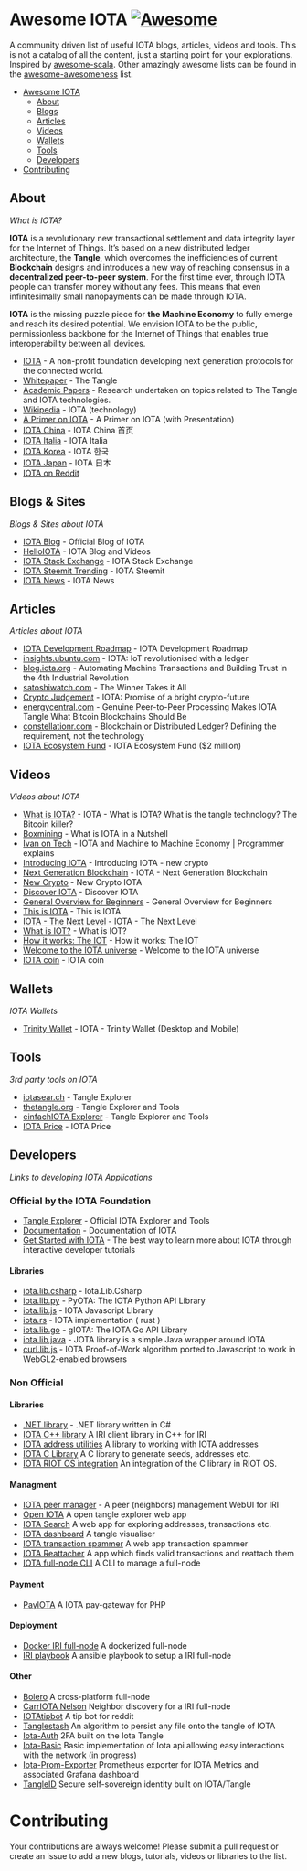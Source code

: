 Awesome IOTA [![Awesome](https://cdn.rawgit.com/sindresorhus/awesome/d7305f38d29fed78fa85652e3a63e154dd8e8829/media/badge.svg)](https://github.com/sindresorhus/awesome)
=============


A community driven list of useful IOTA blogs, articles, videos and tools. This is not a catalog of all the content, just a starting point for your explorations. Inspired by [awesome-scala](https://github.com/lauris/awesome-scala). Other amazingly awesome lists can be found in the [awesome-awesomeness](https://github.com/bayandin/awesome-awesomeness) list.

- [Awesome IOTA](#awesome-iota)
    - [About](#about)
    - [Blogs](#blogs--sites)    
    - [Articles](#articles)
    - [Videos](#videos)
    - [Wallets](#wallets)
    - [Tools](#tools)
    - [Developers](#developers)
- [Contributing](#contributing)

## About

*What is IOTA?*

**IOTA** is a revolutionary new transactional settlement and data integrity layer for the Internet of Things. It’s based on a new distributed ledger architecture, the **Tangle**, which overcomes the inefficiencies of current **Blockchain** designs and introduces a new way of reaching consensus in a **decentralized peer-to-peer system**. For the first time ever, through IOTA people can transfer money without any fees. This means that even infinitesimally small nanopayments can be made through IOTA.

**IOTA** is the missing puzzle piece for **the Machine Economy** to fully emerge and reach its desired potential. We envision IOTA to be the public, permissionless backbone for the Internet of Things that enables true interoperability between all devices.

* [IOTA](https://iota.org) - A non-profit foundation developing next generation protocols for the connected world.
* [Whitepaper](https://assets.ctfassets.net/r1dr6vzfxhev/2t4uxvsIqk0EUau6g2sw0g/45eae33637ca92f85dd9f4a3a218e1ec/iota1_4_3.pdf) - The Tangle
* [Academic Papers](https://www.iota.org/foundation/research-papers) - Research undertaken on topics related to The Tangle and IOTA technologies.
* [Wikipedia](https://en.wikipedia.org/wiki/IOTA_(technology)) - IOTA (technology)
* [A Primer on IOTA](https://blog.iota.org/a-primer-on-iota-with-presentation-e0a6eb2cc621) - A Primer on IOTA (with Presentation)
* [IOTA China](http://iotachina.com/) - IOTA China 首页
* [IOTA Italia](http://iotaitalia.com/) - IOTA Italia
* [IOTA Korea](http://blog.naver.com/iotakorea) - IOTA 한국
* [IOTA Japan](http://lhj.hatenablog.jp/entry/iota) - IOTA 日本
* [IOTA on Reddit](https://www.reddit.com/r/Iota/)

## Blogs & Sites

*Blogs & Sites about IOTA*

* [IOTA Blog](https://blog.iota.org) - Official Blog of IOTA
* [HelloIOTA](https://www.helloiota.com/) - IOTA Blog and Videos
* [IOTA Stack Exchange](https://iota.stackexchange.com/) - IOTA Stack Exchange
* [IOTA Steemit Trending](https://steemit.com/trending/iota) - IOTA Steemit
* [IOTA News](http://iota.news) - IOTA News

## Articles

*Articles about IOTA*

* [IOTA Development Roadmap](https://blog.iota.org/iota-development-roadmap-74741f37ed01) - IOTA Development Roadmap
* [insights.ubuntu.com](https://insights.ubuntu.com/2017/02/20/iota-iot-revolutionized-with-a-ledger/) - IOTA: IoT revolutionised with a ledger
* [blog.iota.org](https://blog.iota.org/automating-machine-transactions-and-building-trust-in-the-4th-industrial-revolution-d3219a157396) - Automating Machine Transactions and Building Trust in the 4th Industrial Revolution
* [satoshiwatch.com](https://satoshiwatch.com/coins/iota/in-depth/iota-the-winner-takes/) - The Winner Takes it All
* [Crypto Judgement](https://medium.com/@cryptojudgement/iota-promise-of-a-bright-crypto-future-6b7517349e32) - IOTA: Promise of a bright crypto-future
* [energycentral.com](https://medium.com/@ercwl/iota-is-centralized-6289246e7b4d) - Genuine Peer-to-Peer Processing Makes IOTA Tangle What Bitcoin Blockchains Should Be
* [constellationr.com](https://www.constellationr.com/blog-news/blockchain-or-distributed-ledger-defining-requirement-not-technology-0) - Blockchain or Distributed Ledger? Defining the requirement, not the technology
* [IOTA Ecosystem Fund](https://blog.iota.org/iota-ecosystem-fund-2-million-f6ade6a4d8ba) - IOTA Ecosystem Fund ($2 million)

## Videos

*Videos about IOTA*

* [What is IOTA?](https://www.youtube.com/watch?v=yj9j_a_ACB4) - IOTA - What is IOTA? What is the tangle technology? The Bitcoin killer?
* [Boxmining](https://www.youtube.com/watch?v=UwEp5cexTJE) - What is IOTA in a Nutshell
* [Ivan on Tech](https://www.youtube.com/watch?v=C_Y4KykzCaI) - IOTA and Machine to Machine Economy | Programmer explains
* [Introducing IOTA](https://www.youtube.com/watch?v=FBGFIQPZR6A) - Introducing IOTA - new crypto
* [Next Generation Blockchain](https://www.youtube.com/watch?v=Wbhkao9Lobk) - IOTA - Next Generation Blockchain
* [New Crypto](https://www.youtube.com/watch?v=Pn64REtS2gY) - New Crypto IOTA
* [Discover IOTA](https://www.youtube.com/watch?v=h09z2N0MtuQ) - Discover IOTA
* [General Overview for Beginners](https://www.youtube.com/watch?v=2azqzNKERMY) - General Overview for Beginners
* [This is IOTA](https://www.youtube.com/watch?v=LyVLq13WfsE) - This is IOTA
* [IOTA - The Next Level](https://www.youtube.com/watch?v=cM_XhH6N2zc) - IOTA - The Next Level
* [What is IOT?](https://www.youtube.com/watch?v=S64s3GrZlSM) - What is IOT?
* [How it works: The IOT](https://www.youtube.com/watch?v=QSIPNhOiMoE) - How it works: The IOT
* [Welcome to the IOTA universe](https://www.youtube.com/watch?v=n5sEevHBLN8) - Welcome to the IOTA universe
* [IOTA coin](https://www.youtube.com/watch?v=SUNkglQhC8Y) - IOTA coin

## Wallets

*IOTA Wallets*

* [Trinity Wallet](https://trinity.iota.org/) - IOTA - Trinity Wallet (Desktop and Mobile)



## Tools

*3rd party tools on IOTA*

* [iotasear.ch](https://iotasear.ch) - Tangle Explorer
* [thetangle.org](https://thetangle.org/) - Tangle Explorer and Tools
* [einfachIOTA Explorer](https://explorer.einfachiota.de/) - Tangle Explorer and Tools
* [IOTA Price](https://iotaprice.com) - IOTA Price


## Developers

*Links to developing IOTA Applications*

### Official by the IOTA Foundation

* [Tangle Explorer](https://explorer.einfachiota.de/) - Official IOTA  Explorer and Tools
* [Documentation](https://docs.iota.org/) - Documentation of IOTA
* [Get Started with IOTA](https://docs.iota.org/docs/getting-started/1.1/introduction/overview) - The best way to learn more about IOTA through interactive developer tutorials


#### Libraries
* [iota.lib.csharp](https://github.com/iotaledger/iota.lib.csharp) - Iota.Lib.Csharp
* [iota.lib.py](https://github.com/iotaledger/iota.lib.py) - PyOTA: The IOTA Python API Library
* [iota.lib.js](https://github.com/iotaledger/iota.lib.js) - IOTA Javascript Library
* [iota.rs](https://github.com/iotaledger/iota.rs) - IOTA implementation ( rust )
* [iota.lib.go](https://github.com/iotaledger/iota.lib.go) - gIOTA: The IOTA Go API Library
* [iota.lib.java](https://github.com/iotaledger/iota.lib.java) - JOTA library is a simple Java wrapper around IOTA
* [curl.lib.js](https://github.com/iotaledger/curl.lib.js) - IOTA Proof-of-Work algorithm ported to Javascript to work in WebGL2-enabled browsers

### Non Official

#### Libraries
* [.NET library](https://github.com/Borlay/Borlay.Iota.Library) - .NET library written in C#
* [IOTA C++ library](https://github.com/thibault-martinez/iota.lib.cpp) A IRI client library in C++ for IRI
* [IOTA address utilities](https://github.com/pRizz/IOTA-Address-Utilities) A library to working with IOTA addresses
* [IOTA C Library](https://github.com/th0br0/iota.lib.c) A C library to generate seeds, addresses etc.
* [IOTA RIOT OS integration](https://github.com/Citrullin/RIOT/blob/iota_implementation/examples/iota-transaction/main.c) An integration of the C library in RIOT OS.

#### Managment

* [IOTA peer manager](https://github.com/akashgoswami/ipm) - A peer (neighbors) management WebUI for IRI 
* [Open IOTA](https://github.com/pRizz/open-iota) A open tangle explorer web app
* [IOTA Search](https://github.com/eukaryote31/iotasearch) A web app for exploring addresses, transactions etc.
* [IOTA dashboard](https://github.com/lsquires/iota-dashboard) A tangle visualiser
* [IOTA transaction spammer](https://github.com/pRizz/iota-transaction-spammer-webapp) A web app transaction spammer
* [IOTA Reattacher](https://github.com/normpad/IOTA-Reattacher) A app which finds valid transactions and reattach them
* [IOTA full-node CLI](https://github.com/nazarimilad/iota-node) A CLI to manage a full-node

#### Payment
* [PayIOTA](https://github.com/lacicloud/payiota) A IOTA pay-gateway for PHP

#### Deployment
* [Docker IRI full-node](https://github.com/bluedigits/iota-node) A dockerized full-node
* [IRI playbook](https://github.com/nuriel77/iri-playbook) A ansible playbook to setup a IRI full-node

#### Other
* [Bolero](https://github.com/SemkoDev/bolero.fun) A cross-platform full-node
* [CarrIOTA Nelson](https://github.com/SemkoDev/nelson.cli) Neighbor discovery for a IRI full-node
* [IOTAtipbot](https://github.com/normpad/iotatipbot) A tip bot for reddit
* [Tanglestash](https://github.com/loehnertz/Tanglestash) An algorithm to persist any file onto the tangle of IOTA
* [Iota-Auth](https://github.com/thedewpoint/iotauth) 2FA built on the Iota Tangle
* [Iota-Basic](https://github.com/thedewpoint/iota-basic) Basic implementation of Iota api allowing easy interactions with the network (in progress)
* [Iota-Prom-Exporter](https://github.com/crholliday/iota-prom-exporter) Prometheus exporter for IOTA Metrics and associated Grafana dashboard
* [TangleID](https://github.com/TangleID/TangleID) Secure self-sovereign identity built on IOTA/Tangle


# Contributing

Your contributions are always welcome! Please submit a pull request or create an issue to add a new blogs, tutorials, videos or libraries to the list. 
